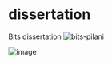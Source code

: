 # dissertation
Bits dissertation
![bits-pilani](https://www.bits-pilani.ac.in/Uploads/Campus/BITS_university_logo.gif)

![image](https://user-images.githubusercontent.com/3764754/222978900-65a95405-4ff3-40d2-bf9d-60ee2fdd08dc.png)
